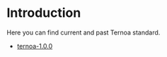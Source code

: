 # Introduction
Here you can find current and past Ternoa standard.

- [ternoa-1.0.0](./ternoa-1.0.0/README.md)


